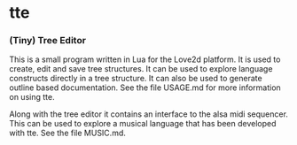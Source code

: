 ﻿# tte
### (Tiny) Tree Editor

This is a small program written in Lua for the Love2d platform.
It is used to create, edit and save tree structures. It can be 
used to explore language constructs directly in a tree structure.
It can also be used to generate outline based documentation. See
the file USAGE.md for more information on using tte.

Along with the tree editor it contains an interface to the alsa 
midi sequencer. This can be used to explore a musical language
that has been developed with tte. See the file MUSIC.md.